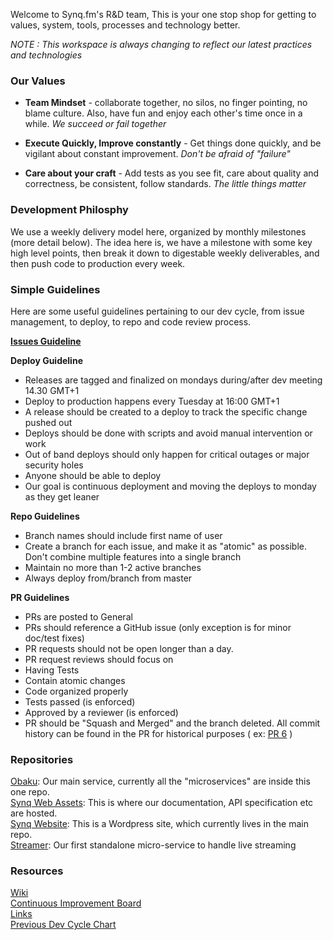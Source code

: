 Welcome to Synq.fm's R&D team, This is your one stop shop for getting to values, system, tools, processes and technology better.

*NOTE : This workspace is always changing to reflect our latest practices and technologies*

### Our Values

 * __Team Mindset__ - collaborate together, no silos, no finger pointing, no blame culture.  Also, have fun and enjoy each other's time once in a while.  *We succeed or fail together*
 
 * __Execute Quickly, Improve constantly__ - Get things done quickly, and be vigilant about constant improvement.  *Don't be afraid of "failure"*

 * __Care about your craft__ - Add tests as you see fit, care about quality and correctness, be consistent, follow standards.  *The little things matter*
 

### Development Philosphy

We use a weekly delivery model here, organized by monthly milestones (more detail below).  The idea here is, we have a milestone with some key high level points, then break it down to digestable weekly deliverables, and then push code to production every week.

### Simple Guidelines

Here are some useful guidelines pertaining to our dev cycle, from issue management, to deploy, to repo and code review process.

__[Issues Guideline](issue_tracker/README.md)__

__Deploy Guideline__

* Releases are tagged and finalized on mondays during/after dev meeting 14.30 GMT+1
* Deploy to production happens every Tuesday at 16:00 GMT+1
* A release should be created to a deploy to track the specific change pushed out
* Deploys should be done with scripts and avoid manual intervention or work
* Out of band deploys should only happen for critical outages or major security holes
* Anyone should be able to deploy
* Our goal is continuous deployment and moving the deploys to monday as they get leaner


__Repo Guidelines__

* Branch names should include first name of user
* Create a branch for each issue, and make it as "atomic" as possible.  Don't combine multiple features into a single branch
* Maintain no more than 1-2 active branches
* Always deploy from/branch from master

__PR Guidelines__

* PRs are posted to General
* PRs should reference a GitHub issue (only exception is for minor doc/test fixes)
* PR requests should not be open longer than a day.
* PR request reviews should focus on
 * Having Tests
 * Contain atomic changes
 * Code organized properly
 * Tests passed (is enforced)
 * Approved by a reviewer (is enforced)
* PR should be "Squash and Merged" and the branch deleted.  All commit history can be found in the PR for historical purposes ( ex: [PR 6](https://github.com/SYNQfm/obaku/pull/6) )

### Repositories

[Obaku](https://github.com/SYNQfm/obaku): Our main service, currently all the "microservices" are inside this one repo.    
[Synq Web Assets](https://github.com/SYNQfm/synq-web-assets.git): This is where our documentation, API specification etc are hosted.    
[Synq Website](https://github.com/SYNQfm/obaku/wordpress): This is a Wordpress site, which currently lives in the main repo.    
[Streamer](https://github.com/SYNQfm/streamer): Our first standalone micro-service to handle live streaming

### Resources

[Wiki](https://github.com/SYNQfm/obaku/wiki)    
[Continuous Improvement Board](https://trello.com/b/dv0Cpcmo/continuous-improvement)   
[Links](links.md)    
[Previous Dev Cycle Chart](dev_cycle.png)